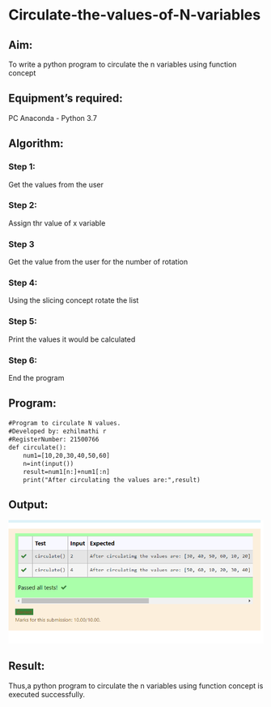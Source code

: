 # Circulate-the-values-of-N-variables
## Aim:
To write a python program to circulate the n variables using function concept
## Equipment’s required:
PC
Anaconda - Python 3.7
## Algorithm: 

### Step 1:  
Get the values from the user
### Step 2: 
Assign thr value of x variable 
### Step 3
Get the value from the user for the number of rotation
### Step 4: 
Using the slicing concept rotate the list

### Step 5: 
Print the values it would be calculated
### Step 6: 
End the program
## Program:
~~~
#Program to circulate N values.
#Developed by: ezhilmathi r 
#RegisterNumber: 21500766
def circulate():
    num1=[10,20,30,40,50,60]
    n=int(input())
    result=num1[n:]+num1[:n]
    print("After circulating the values are:",result)
 ~~~

## Output:
![output](./d.png)

## Result: 
   Thus,a python program to circulate the n variables using function concept is executed successfully.
